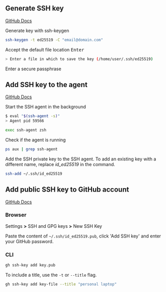 ## Generate SSH key

[GitHub Docs](https://docs.github.com/en/authentication/connecting-to-github-with-ssh/generating-a-new-ssh-key-and-adding-it-to-the-ssh-agent)

Generate key with ssh-keygen

```sh
ssh-keygen -t ed25519 -C "email@domain.com"
```

Accept the default file location <kbd>Enter</kbd>

```sh
> Enter a file in which to save the key (/home/user/.ssh/ed25519)
```

Enter a secure passphrase

## Add SSH key to the agent

[GitHub Docs](https://docs.github.com/en/authentication/connecting-to-github-with-ssh/generating-a-new-ssh-key-and-adding-it-to-the-ssh-agent#adding-your-ssh-key-to-the-ssh-agent)

Start the SSH agent in the background

```sh
$ eval "$(ssh-agent -s)"
> Agent pid 59566
```

```sh
exec ssh-agent zsh
```

Check if the agent is running

```sh
ps aux | grep ssh-agent
```

Add the SSH private key to the SSH agent. To add an existing key with a different name, replace _id_ed25519_ in the command.

```sh
ssh-add ~/.ssh/id_ed25519
```

## Add public SSH key to GitHub account

[GitHub Docs](https://docs.github.com/en/authentication/connecting-to-github-with-ssh/adding-a-new-ssh-key-to-your-github-account)

### Browser

Settings **>** SSH and GPG keys **>** New SSH Key

Paste the content of `~/.ssh/id_ed25519.pub`, click 'Add SSH key' and enter your GitHub password.

### CLI

```sh
gh ssh-key add key.pub
```

To include a title, use the `-t` or `--title` flag.

```sh
gh ssh-key add key-file --title "personal laptop"
```

